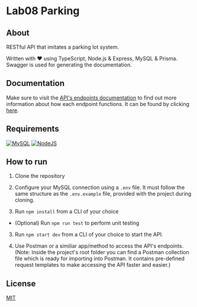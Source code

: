 # Lab08 Parking

## About

RESTful API that imitates a parking lot system.

Written with ❤️ using TypeScript, Node.js & Express, MySQL & Prisma. <br/>
Swagger is used for generating the documentation.

## Documentation

Make sure to visit the [API's endpoints documentation](https://nathan1us.github.io/Lab08-Parking/) to find out more information about how each endpoint functions. It can be found by clicking [here](https://nathan1us.github.io/Lab08-Parking/).

## Requirements

[![MySQL](https://img.shields.io/badge/mysql-%2300f.svg?style=for-the-badge&logo=mysql&logoColor=white)](https://dev.mysql.com/downloads/mysql/)
[![NodeJS](https://img.shields.io/badge/node.js-6DA55F?style=for-the-badge&logo=node.js&logoColor=white)](https://nodejs.org/en/)

## How to run

1. Clone the repository

2. Configure your MySQL connection using a `.env` file. It must follow the same structure as the `.env.example` file, provided with the project during cloning.

2. Run `npm install` from a CLI of your choice

* (Optional) Run `npm run test` to perform unit testing
3. Run `npm start dev` from a CLI of your choice to start the API.

4. Use Postman or a similiar app/method to access the API's endpoints. (Note: Inside the project's root folder you can find a Postman collection file which is ready for importing into Postman. It contains pre-defined request templates to make accessing the API faster and easier.)


## License

[MIT](./LICENSE.md)